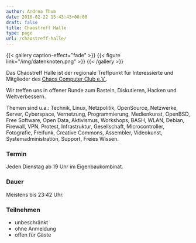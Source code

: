 ```yaml
---
author: Andrea Thum
date: 2016-02-22 15:43:43+00:00
draft: false
title: Chaostreff Halle
type: page
url: /chaostreff-halle/
---
```

{{< gallery caption-effect="fade" >}}
{{< figure link="/img/datenknoten.png" >}}
{{< /gallery >}}

Das Chaostreff Halle ist der regionale Treffpunkt für Interessierte und Mitglieder des [Chaos Computer Club e.V.](https://ccc.de).

Wir treffen uns in offener Runde zum Basteln, Diskutieren, Hacken und Weltverbessern.

Themen sind u.a.:
Technik, Linux, Netzpolitik, OpenSource, Netzwerke, Server, Cyberspace, Vernetzung, Programmierung, Medienkunst, OpenBSD, Free Software, Open Data, Aktivismus, Workshops, BASH, WLAN, Debian, Firewall, VPN, Protest, Infrastruktur, Gesellschaft, Microcontroller, Fotografie, Freifunk, Creative Commons, Assembler, Videokunst, Systemadministration, Support, Freies Wissen.


### Termin

Jeden Dienstag ab 19 Uhr im Eigenbaukombinat.

### Dauer

Meistens bis 23:42 Uhr.

### Teilnehmen

* unbeschränkt
* ohne Anmeldung
* offen für Gäste
